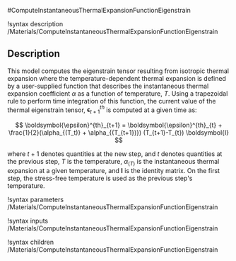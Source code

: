 #ComputeInstantaneousThermalExpansionFunctionEigenstrain

!syntax description /Materials/ComputeInstantaneousThermalExpansionFunctionEigenstrain
## Description

This model computes the eigenstrain tensor resulting from isotropic thermal expansion where the temperature-dependent thermal expansion is defined by a user-supplied function that describes the instantaneous thermal expansion coefficient $\alpha$ as a function of temperature, $T$.  Using a trapezoidal rule to perform time integration of this function, the current value of the thermal eigenstrain tensor, $\boldsymbol{\epsilon}^{th}_{t+1}$ is computed at a given time as:

$$
\boldsymbol{\epsilon}^{th}_{t+1} = \boldsymbol{\epsilon}^{th}_{t} + \frac{1}{2}(\alpha_{(T_t)} + \alpha_{(T_{t+1})}) (T_{t+1}-T_{t}) \boldsymbol{I}
$$

where $t+1$ denotes quantities at the new step, and $t$ denotes quantities at the previous step, $T$ is the temperature, $\alpha_{(T)}$ is the instantaneous thermal expansion at a given temperature, and $\boldsymbol{I}$ is the identity matrix. On the first step, the stress-free temperature is used as the previous step's temperature.

!syntax parameters /Materials/ComputeInstantaneousThermalExpansionFunctionEigenstrain

!syntax inputs /Materials/ComputeInstantaneousThermalExpansionFunctionEigenstrain

!syntax children /Materials/ComputeInstantaneousThermalExpansionFunctionEigenstrain
